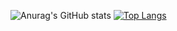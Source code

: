 ![Anurag's GitHub stats](https://github-readme-stats.vercel.app/api?username=DanielMatrixSYS&count_private=true&show_icons=true&theme=transparent)
[![Top Langs](https://github-readme-stats.vercel.app/api/top-langs/?username=DanielMatrixSYS&count_private=true&show_icons=true&theme=transparent&layout=compact)](https://github.com/anuraghazra/github-readme-stats)

<!---
DanielMatrixSYS/DanielMatrixSYS is a ✨ special ✨ repository because its `README.md` (this file) appears on your GitHub profile.
You can click the Preview link to take a look at your changes.
--->
